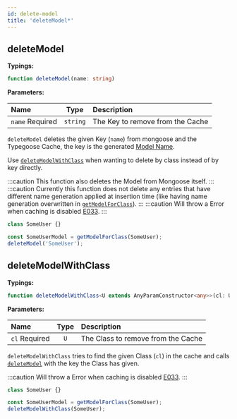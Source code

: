 ```yaml
---
id: delete-model
title: 'deleteModel*'
---
```


## deleteModel

**Typings:**

```ts
function deleteModel(name: string)
```

**Parameters:**

| Name                                                        |   Type   | Description                      |
| :---------------------------------------------------------- | :------: | :------------------------------- |
| `name` <span class="badge badge--secondary">Required</span> | `string` | The Key to remove from the Cache |

`deleteModel` deletes the given Key (`name`) from mongoose and the Typegoose Cache, the key is the generated [Model Name](../../guides/advanced/name-generation.md).

Use [`deleteModelWithClass`](#deletemodelwithclass) when wanting to delete by class instead of by key directly.

:::caution
This function also deletes the Model from Mongoose itself.
:::
:::caution
Currently this function does not delete any entries that have different name generation applied at insertion time (like having name generation overwritten in [`getModelForClass`](./getClassForDocument.md)).
:::
:::caution
Will throw a Error when caching is disabled [E033](../../guides/error-warning-details.md#cache-disabled-e033).
:::

```ts
class SomeUser {}

const SomeUserModel = getModelForClass(SomeUser);
deleteModel('SomeUser');
```

## deleteModelWithClass

**Typings:**

```ts
function deleteModelWithClass<U extends AnyParamConstructor<any>>(cl: U)
```

**Parameters:**

| Name                                                      | Type  | Description                        |
| :-------------------------------------------------------- | :---: | :--------------------------------- |
| `cl` <span class="badge badge--secondary">Required</span> |  `U`  | The Class to remove from the Cache |

`deleteModelWithClass` tries to find the given Class (`cl`) in the cache and calls [`deleteModel`](#deletemodel) with the key the Class has given.

:::caution
Will throw a Error when caching is disabled [E033](../../guides/error-warning-details.md#cache-disabled-e033).
:::

```ts
class SomeUser {}

const SomeUserModel = getModelForClass(SomeUser);
deleteModelWithClass(SomeUser);
```
